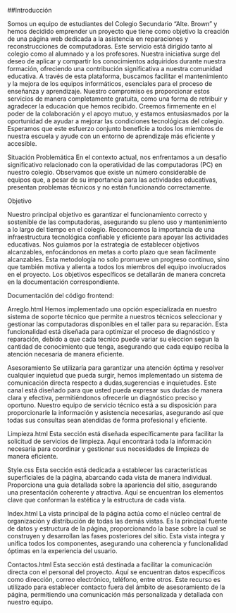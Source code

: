 ##Introducción 

Somos un equipo de estudiantes del Colegio Secundario “Alte. Brown” y hemos decidido emprender un proyecto que tiene como objetivo la creación de una página web dedicada a la asistencia en reparaciones y reconstrucciones de computadoras. Este servicio está dirigido tanto al colegio como al alumnado y a los profesores.
Nuestra iniciativa surge del deseo de aplicar y compartir los conocimientos adquiridos durante nuestra formación, ofreciendo una contribución significativa a nuestra comunidad educativa. A través de esta plataforma, buscamos facilitar el mantenimiento y la mejora de los equipos informáticos, esenciales para el proceso de enseñanza y aprendizaje.
Nuestro compromiso es proporcionar estos servicios de manera completamente gratuita, como una forma de retribuir y agradecer la educación que hemos recibido. Creemos firmemente en el poder de la colaboración y el apoyo mutuo, y estamos entusiasmados por la oportunidad de ayudar a mejorar las condiciones tecnológicas del colegio.
Esperamos que este esfuerzo conjunto beneficie a todos los miembros de nuestra escuela y ayude con un entorno de aprendizaje más eficiente y accesible.

Situación Problemática
En el contexto actual, nos enfrentamos a un desafío significativo relacionado con la operatividad de las computadoras (PC) en nuestro colegio. 
Observamos que existe un número considerable de equipos que, a pesar de su importancia para las actividades educativas, 
presentan problemas técnicos y no están funcionando correctamente.

Objetivo

Nuestro principal objetivo es garantizar el funcionamiento correcto y sostenible de las computadoras, asegurando su pleno uso y mantenimiento a lo largo del tiempo en el colegio. Reconocemos la importancia de una infraestructura tecnológica confiable y eficiente para apoyar las actividades educativas.
Nos guiamos por la estrategia de establecer objetivos alcanzables, enfocándonos en metas a corto plazo que sean fácilmente alcanzables. Esta metodología no solo promueve un progreso continuo, sino que también motiva y alienta a todos los miembros del equipo involucrados en el proyecto.
Los objetivos específicos se detallarán de manera concreta en la documentación correspondiente.

Documentación del código frontend:

Arreglo.html
Hemos implementado una opción especializada en nuestro sistema de soporte técnico que permite a nuestros técnicos seleccionar y gestionar las computadoras disponibles en el taller para su reparación. Esta funcionalidad está diseñada para optimizar el proceso de diagnóstico y reparación, debido a que cada tecnico puede variar su eleccion segun la cantidad de conocimiento que tenga, asegurando que cada equipo reciba la atención necesaria de manera eficiente.

Asesoramiento
Se utilizaría para garantizar una atención óptima y resolver cualquier inquietud que pueda surgir, hemos implementado un sistema de comunicación directa respecto a dudas,sugerencias e inquietudes. Este canal está diseñado para que usted pueda expresar sus dudas de manera clara y efectiva, permitiéndonos ofrecerle un diagnóstico preciso y oportuno.
Nuestro equipo de servicio técnico está a su disposición para proporcionarle la información y asistencia necesarias, asegurando así que todas sus consultas sean atendidas de forma profesional y eficiente.

Limpieza.html
Esta sección está diseñada específicamente para facilitar la solicitud de servicios de limpieza. Aquí encontrará toda la información necesaria para coordinar y gestionar sus necesidades de limpieza de manera eficiente.

Style.css
   Esta sección está dedicada a establecer las características superficiales de la página, abarcando cada vista de manera individual. Proporciona una guía detallada sobre la apariencia del sitio, asegurando una presentación coherente y atractiva. Aquí se encuentran los elementos clave que conforman la estética y la estructura de cada vista.

Index.html
     La vista principal de la página actúa como el núcleo central de organización y distribución de todas las demás vistas. Es la principal fuente de datos y estructura de la página, proporcionando la base sobre la cual se construyen y desarrollan las fases posteriores del sitio. Esta vista integra y unifica todos los componentes, asegurando una coherencia y funcionalidad óptimas en la experiencia del usuario.

Contactos.html
Esta sección está destinada a facilitar la comunicación directa con el personal del proyecto. Aquí se encuentran datos específicos como dirección, correo electrónico, teléfono, entre otros. Este recurso es utilizado para establecer contacto fuera del ámbito de asesoramiento de la página, permitiendo una comunicación más personalizada y detallada con nuestro equipo.
